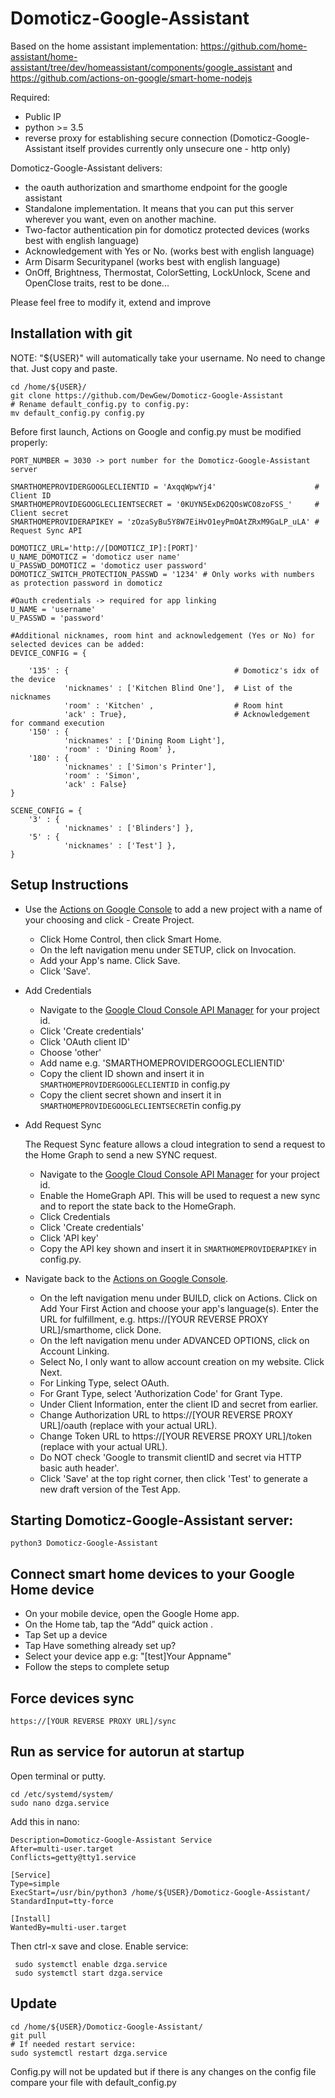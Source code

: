 # Domoticz-Google-Assistant

Based on the home assistant implementation: https://github.com/home-assistant/home-assistant/tree/dev/homeassistant/components/google_assistant and https://github.com/actions-on-google/smart-home-nodejs

Required:
- Public IP
- python >= 3.5
- reverse proxy for establishing secure connection (Domoticz-Google-Assistant itself provides currently only unsecure one - http only)

Domoticz-Google-Assistant delivers: 
- the oauth authorization and smarthome endpoint for the google assistant
- Standalone implementation. It means that you can put this server wherever you want, even on another machine.
- Two-factor authentication pin for domoticz protected devices (works best with english language)
- Acknowledgement with Yes or No. (works best with english language)
- Arm Disarm Securitypanel (works best with english language)
- OnOff, Brightness, Thermostat, ColorSetting, LockUnlock, Scene and OpenClose traits, rest to be done...

Please feel free to modify it, extend and improve

## Installation with git
NOTE: "${USER}" will automatically take your username. No need to change that. Just copy and paste.
```
cd /home/${USER}/
git clone https://github.com/DewGew/Domoticz-Google-Assistant
# Rename default_config.py to config.py:
mv default_config.py config.py
```

Before first launch, Actions on Google and config.py must be modified properly:
```
PORT_NUMBER = 3030 -> port number for the Domoticz-Google-Assistant server

SMARTHOMEPROVIDERGOOGLECLIENTID = 'AxqqWpwYj4'                      # Client ID
SMARTHOMEPROVIDEGOOGLECLIENTSECRET = '0KUYN5ExD62QOsWCO8zoFSS_'     # Client secret
SMARTHOMEPROVIDERAPIKEY = 'zOzaSyBu5Y8W7EiHvO1eyPmOAtZRxM9GaLP_uLA' # Request Sync API

DOMOTICZ_URL='http://[DOMOTICZ_IP]:[PORT]'
U_NAME_DOMOTICZ = 'domoticz user name'
U_PASSWD_DOMOTICZ = 'domoticz user password'
DOMOTICZ_SWITCH_PROTECTION_PASSWD = '1234' # Only works with numbers as protection password in domoticz

#Oauth credentials -> required for app linking
U_NAME = 'username'
U_PASSWD = 'password'

#Additional nicknames, room hint and acknowledgement (Yes or No) for selected devices can be added:
DEVICE_CONFIG = {

    '135' : {                                     # Domoticz's idx of the device
            'nicknames' : ['Kitchen Blind One'],  # List of the nicknames
            'room' : 'Kitchen' ,                  # Room hint
            'ack' : True},                        # Acknowledgement for command execution
    '150' : {
            'nicknames' : ['Dining Room Light'],
            'room' : 'Dining Room' },
    '180' : {
            'nicknames' : ['Simon's Printer'],
            'room' : 'Simon',
            'ack' : False}          
}

SCENE_CONFIG = {
    '3' : {
            'nicknames' : ['Blinders'] },
    '5' : {
            'nicknames' : ['Test'] },    
}
```
## Setup Instructions
- Use the [Actions on Google Console](https://console.actions.google.com/) to add a new project with a name of your choosing and click     - Create Project.
  - Click Home Control, then click Smart Home.
  - On the left navigation menu under SETUP, click on Invocation.
  - Add your App's name. Click Save.
  - Click 'Save'.

- Add Credentials
  - Navigate to the [Google Cloud Console API Manager](https://console.cloud.google.com/apis/credentials) for your project id.
  - Click 'Create credentials'
  - Click 'OAuth client ID'
  - Choose 'other'
  - Add name e.g. 'SMARTHOMEPROVIDERGOOGLECLIENTID'
  - Copy the client ID shown and insert it in `SMARTHOMEPROVIDERGOOGLECLIENTID` in config.py
  - Copy the client secret shown and insert it in `SMARTHOMEPROVIDEGOOGLECLIENTSECRET`in config.py

- Add Request Sync

  The Request Sync feature allows a cloud integration to send a request to the Home Graph to send a new SYNC request.
  - Navigate to the [Google Cloud Console API Manager](https://console.cloud.google.com/apis/credentials) for your project id.
  - Enable the HomeGraph API. This will be used to request a new sync and to report the state back to the HomeGraph.
  - Click Credentials
  - Click 'Create credentials'
  - Click 'API key'
  - Copy the API key shown and insert it in `SMARTHOMEPROVIDERAPIKEY` in config.py.

- Navigate back to the [Actions on Google Console](https://console.actions.google.com/).
  - On the left navigation menu under BUILD, click on Actions. Click on Add Your First Action and choose your app's language(s).
    Enter the URL for fulfillment, e.g. https://[YOUR REVERSE PROXY URL]/smarthome, click Done.
  - On the left navigation menu under ADVANCED OPTIONS, click on Account Linking.
  - Select No, I only want to allow account creation on my website. Click Next.
  - For Linking Type, select OAuth.
  - For Grant Type, select 'Authorization Code' for Grant Type.
  - Under Client Information, enter the client ID and secret from earlier.
  - Change Authorization URL to https://[YOUR REVERSE PROXY URL]/oauth (replace with your actual URL).
  - Change Token URL to https://[YOUR REVERSE PROXY URL]/token (replace with your actual URL).  
  - Do NOT check 'Google to transmit clientID and secret via HTTP basic auth header'.
  - Click 'Save' at the top right corner, then click 'Test' to generate a new draft version of the Test App.
  
## Starting Domoticz-Google-Assistant server:
```
python3 Domoticz-Google-Assistant
```
## Connect smart home devices to your Google Home device
- On your mobile device, open the Google Home app.
- On the Home tab, tap the “Add” quick action .
- Tap Set up a device
- Tap Have something already set up?
- Select your device app e.g: "[test]Your Appname"
- Follow the steps to complete setup
 
## Force devices sync
```
https://[YOUR REVERSE PROXY URL]/sync
```
## Run as service for autorun at startup
Open terminal or putty.
```
cd /etc/systemd/system/
sudo nano dzga.service
```
Add this in nano:
```
Description=Domoticz-Google-Assistant Service
After=multi-user.target
Conflicts=getty@tty1.service

[Service]
Type=simple
ExecStart=/usr/bin/python3 /home/${USER}/Domoticz-Google-Assistant/
StandardInput=tty-force

[Install]
WantedBy=multi-user.target
```
Then ctrl-x save and close.
Enable service:
```
 sudo systemctl enable dzga.service
 sudo systemctl start dzga.service
```
## Update
```
cd /home/${USER}/Domoticz-Google-Assistant/
git pull
# If needed restart service:
sudo systemctl restart dzga.service
```
Config.py will not be updated but if there is any changes on the config file compare your file with default_config.py

